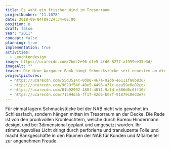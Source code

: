 ```yaml
---
title: Es weht ein frischer Wind im Tresorraum
projectNumber: "11.1078"
date: 2018-09-04T09:24:34+02:00
position: 8
draft: false
Year: "2011"
concept: false
planning: true
implementation: true
activities:
  - Leuchtendesign
image: https://ucarecdn.com/7bdc2e96-d1e5-4fd6-8277-a1999ee35e3d/
imageAlt: ""
teaser: Die Neue Aargauer Bank hängt Schmuckstücke seit neuestem an die Decke
projectpictures:
  - https://ucarecdn.com/55d3514c-0d88-467a-92db-e6111fa8b836/
  - https://ucarecdn.com/9029f54f-40e5-4496-a31c-eea59e0e02cd/
  - https://ucarecdn.com/01b92992-488f-4811-9a1d-e686d0c6ff10/
  - https://ucarecdn.com/71594dab-ff1f-42d6-b07f-91879c8ed3e7/
---
```

Für einmal lagern Schmuckstücke bei der NAB nicht wie gewohnt im Schliessfach, sondern hängen mitten im Tresorraum an der Decke. Die Rede ist von den prunkvollen Kronleuchtern, welche durch Bureau Hindermann designt und bei 3dimensional geplant und umgesetzt wurden. Ihr stimmungsvolles Licht dringt durch perforierte und transluzente Folie und macht Bankgeschäfte in den Räumen der NAB für Kunden und Mitarbeiter zur angenehmen Freude.